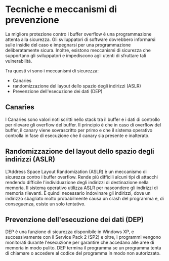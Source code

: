 # Tecniche e meccanismi di prevenzione

La migliore protezione contro i buffer overflow è una programmazione attenta alla sicurezza. Gli sviluppatori di software dovrebbero informarsi sulle insidie del caso e impegnarsi per una programmazione deliberatamente sicura. Inoltre, esistono meccanismi di sicurezza che supportano gli sviluppatori e impediscono agli utenti di sfruttare tali vulnerabilità.

Tra questi vi sono i meccanismi di sicurezza:

- Canaries
- randomizzazione del layout dello spazio degli indirizzi (ASLR)
- Prevenzione dell'esecuzione dei dati (DEP)


## Canaries
I Canaries sono valori noti scritti nello stack tra il buffer e i dati di controllo per rilevare gli overflow del buffer. Il principio è che in caso di overflow del buffer, il canary viene sovrascritto per primo e che il sistema operativo controlla in fase di esecuzione che il canary sia presente e inalterato.

## Randomizzazione del layout dello spazio degli indirizzi (ASLR)
L'Address Space Layout Randomization (ASLR) è un meccanismo di sicurezza contro i buffer overflow. Rende più difficili alcuni tipi di attacchi rendendo difficile l'individuazione degli indirizzi di destinazione nella memoria. Il sistema operativo utilizza ASLR per nascondere gli indirizzi di memoria rilevanti. È quindi necessario indovinare gli indirizzi, dove un indirizzo sbagliato molto probabilmente causa un crash del programma e, di conseguenza, esiste un solo tentativo.

## Prevenzione dell'esecuzione dei dati (DEP)
DEP è una funzione di sicurezza disponibile in Windows XP, e successivamente con il Service Pack 2 (SP2) e oltre, i programmi vengono monitorati durante l'esecuzione per garantire che accedano alle aree di memoria in modo pulito. DEP termina il programma se un programma tenta di chiamare o accedere al codice del programma in modo non autorizzato.